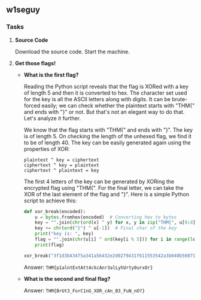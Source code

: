 ## w1seguy

### Tasks

1. **Source Code**

    Download the source code. Start the machine.

2. **Get those flags!**

    - **What is the first flag?**

        Reading the Python script reveals that the flag is XORed with a key of length 5 and then it is converted to hex. The character set used for the key is all the ASCII letters along with digits. It can be brute-forced easily; we can check whether the plaintext starts with "THM{" and ends with "}" or not. But that's not an elegant way to do that. Let's analyze it further.

        We know that the flag starts with "THM{" and ends with "}". The key is of length 5. On checking the length of the unhexed flag, we find it to be of length 40. The key can be easily generated again using the properties of XOR:

        ```
        plaintext ^ key = ciphertext
        ciphertext ^ key = plaintext
        ciphertext ^ plaintext = key
        ```

        The first 4 letters of the key can be generated by XORing the encrypted flag using "THM{". For the final letter, we can take the XOR of the last element of the flag and "}". Here is a simple Python script to achieve this:

        ```python
        def xor_break(encoded):
            u = bytes.fromhex(encoded)  # Converting hex to bytes
            key = "".join(chr(ord(x) ^ y) for x, y in zip("THM{", u[0:4]))  # First 4 chars of the key
            key += chr(ord("}") ^ u[-1])  # Final char of the key
            print("key is: ", key)
            flag = "".join(chr(u[i] ^ ord(key[i % 5])) for i in range(len(u)))  # Generating the flag
            print(flag)
        
        xor_break("3f1d3b43475a341a56432e2d0279431f611553542a3b040b5607190f506219210f0842192d394a4a")
        ```
        
        Answer: `THM{p1alntExtAtt4ckcAnr3alLyhUrty0urxOr}`

    - **What is the second and final flag?**

        Answer: `THM{BrUt3_ForC1nG_XOR_cAn_B3_FuN_nO?}`

